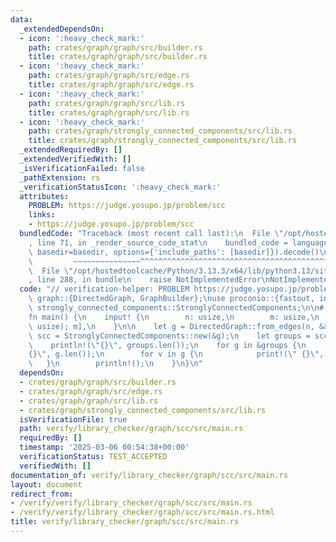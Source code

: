 ```yaml
---
data:
  _extendedDependsOn:
  - icon: ':heavy_check_mark:'
    path: crates/graph/graph/src/builder.rs
    title: crates/graph/graph/src/builder.rs
  - icon: ':heavy_check_mark:'
    path: crates/graph/graph/src/edge.rs
    title: crates/graph/graph/src/edge.rs
  - icon: ':heavy_check_mark:'
    path: crates/graph/graph/src/lib.rs
    title: crates/graph/graph/src/lib.rs
  - icon: ':heavy_check_mark:'
    path: crates/graph/strongly_connected_components/src/lib.rs
    title: crates/graph/strongly_connected_components/src/lib.rs
  _extendedRequiredBy: []
  _extendedVerifiedWith: []
  _isVerificationFailed: false
  _pathExtension: rs
  _verificationStatusIcon: ':heavy_check_mark:'
  attributes:
    PROBLEM: https://judge.yosupo.jp/problem/scc
    links:
    - https://judge.yosupo.jp/problem/scc
  bundledCode: "Traceback (most recent call last):\n  File \"/opt/hostedtoolcache/Python/3.13.3/x64/lib/python3.13/site-packages/onlinejudge_verify/documentation/build.py\"\
    , line 71, in _render_source_code_stat\n    bundled_code = language.bundle(stat.path,\
    \ basedir=basedir, options={'include_paths': [basedir]}).decode()\n          \
    \         ~~~~~~~~~~~~~~~^^^^^^^^^^^^^^^^^^^^^^^^^^^^^^^^^^^^^^^^^^^^^^^^^^^^^^^^^^^^^^^^^^\n\
    \  File \"/opt/hostedtoolcache/Python/3.13.3/x64/lib/python3.13/site-packages/onlinejudge_verify/languages/rust.py\"\
    , line 288, in bundle\n    raise NotImplementedError\nNotImplementedError\n"
  code: "// verification-helper: PROBLEM https://judge.yosupo.jp/problem/scc\n\nuse\
    \ graph::{DirectedGraph, GraphBuilder};\nuse proconio::{fastout, input};\nuse\
    \ strongly_connected_components::StronglyConnectedComponents;\n\n#[fastout]\n\
    fn main() {\n    input! {\n        n: usize,\n        m: usize,\n        ab: [(usize,\
    \ usize); m],\n    }\n\n    let g = DirectedGraph::from_edges(n, &ab);\n    let\
    \ scc = StronglyConnectedComponents::new(&g);\n    let groups = scc.groups;\n\n\
    \    println!(\"{}\", groups.len());\n    for g in &groups {\n        print!(\"\
    {}\", g.len());\n        for v in g {\n            print!(\" {}\", v);\n     \
    \   }\n        println!();\n    }\n}\n"
  dependsOn:
  - crates/graph/graph/src/builder.rs
  - crates/graph/graph/src/edge.rs
  - crates/graph/graph/src/lib.rs
  - crates/graph/strongly_connected_components/src/lib.rs
  isVerificationFile: true
  path: verify/library_checker/graph/scc/src/main.rs
  requiredBy: []
  timestamp: '2025-03-06 00:54:38+00:00'
  verificationStatus: TEST_ACCEPTED
  verifiedWith: []
documentation_of: verify/library_checker/graph/scc/src/main.rs
layout: document
redirect_from:
- /verify/verify/library_checker/graph/scc/src/main.rs
- /verify/verify/library_checker/graph/scc/src/main.rs.html
title: verify/library_checker/graph/scc/src/main.rs
---
```


